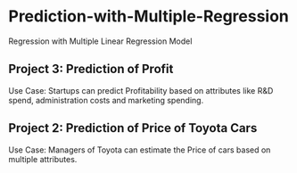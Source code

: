 # Prediction-with-Multiple-Regression
Regression with Multiple Linear Regression Model

## Project 3: Prediction of Profit
Use Case: Startups can predict Profitability based on attributes like R&D spend, administration costs and marketing spending.

## Project 2: Prediction of Price of Toyota Cars
Use Case: Managers of Toyota can estimate the Price of cars based on multiple attributes.
